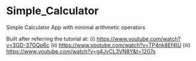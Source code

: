 # Simple_Calculator
Simple Calculator App with minimal arithmetic operators

Built after referring the tutorial at:
(i) https://www.youtube.com/watch?v=3GD-37GQp6c
(ii) https://www.youtube.com/watch?v=TP4nk8Ef4IU
(iii) https://www.youtube.com/watch?v=g4JvCL3VN8Y&t=1207s
